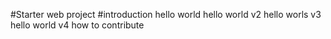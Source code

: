 #Starter web project
#introduction
hello world
hello world v2
hello worls v3
hello world v4
how to contribute
